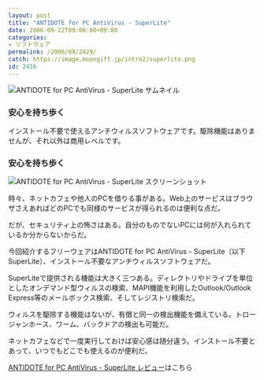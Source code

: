 ```yaml
---
layout: post
title: "ANTIDOTE for PC AntiVirus - SuperLite"
date: 2006-09-22T09:00:00+09:00
categories:
- ソフトウェア
permalink: /2006/09/2429/
catch: https://image.moongift.jp/intro2/superlite.png
id: 2416
---
```

 ![ANTIDOTE for PC AntiVirus - SuperLite サムネイル](https://image.moongift.jp/intro2/superlite.t.png "ANTIDOTE for PC AntiVirus - SuperLite サムネイル")
  

### 安心を持ち歩く
  
インストール不要で使えるアンチウィルスソフトウェアです。駆除機能はありませんが、それ以外は商用レベルです。  
<!--more-->  

### 安心を持ち歩く
  

![ANTIDOTE for PC AntiVirus - SuperLite スクリーンショット](https://image.moongift.jp/intro2/superlite.png "ANTIDOTE for PC AntiVirus - SuperLite スクリーンショット")

  

時々、ネットカフェや他人のPCを借りる事がある。Web上のサービスはブラウザさえあればどのPCでも同様のサービスが得られるのは便利な点だ。

  

だが、セキュリティ上の怖さはある。自分のものでないPCには何が入れられているか分からないからだ。

  

今回紹介するフリーウェアはANTIDOTE for PC AntiVirus - SuperLite（以下SuperLite）、インストール不要なアンチウィルスソフトウェアだ。

  

SuperLiteで提供される機能は大きく三つある。ディレクトリやドライブを単位としたオンデマンド型ウィルスの検索、MAPI機能を利用したOutlook/Outlook Express等のメールボックス検索、そしてレジストリ検索だ。

  

ウィルスを駆除する機能はないが、有償と同一の検出機能を備えている。トロージャンホース、ワーム、バックドアの検出も可能だ。

  

ネットカフェなどで一度実行しておけば安心感は随分違う。インストール不要とあって、いつでもどこでも使えるのが便利だ。

  

[ANTIDOTE for PC AntiVirus - SuperLite レビュー](http://fw.moongift.jp/review/i-2430.html)はこちら

